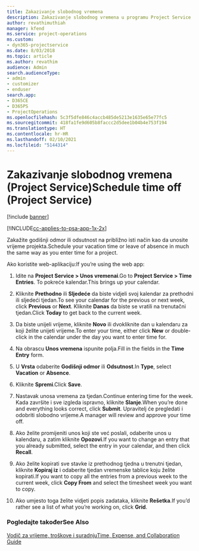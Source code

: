 ```yaml
---
title: Zakazivanje slobodnog vremena
description: Zakazivanje slobodnog vremena u programu Project Service
author: revathimuthiah
manager: kfend
ms.service: project-operations
ms.custom:
- dyn365-projectservice
ms.date: 8/03/2018
ms.topic: article
ms.author: revathim
audience: Admin
search.audienceType:
- admin
- customizer
- enduser
search.app:
- D365CE
- D365PS
- ProjectOperations
ms.openlocfilehash: 5c3f5dfe846c4accb485de5213e1635e65e77fc5
ms.sourcegitcommit: 418fa1fe9d605b8faccc2d5dee1b04b4e753f194
ms.translationtype: HT
ms.contentlocale: hr-HR
ms.lasthandoff: 02/10/2021
ms.locfileid: "5144314"
---
```

# <a name="schedule-time-off-project-service"></a><span data-ttu-id="f7fae-103">Zakazivanje slobodnog vremena (Project Service)</span><span class="sxs-lookup"><span data-stu-id="f7fae-103">Schedule time off (Project Service)</span></span>

[!include [banner](../includes/psa-now-project-operations.md)]

[!INCLUDE[cc-applies-to-psa-app-1x-2x](../includes/cc-applies-to-psa-app-1x-2x.md)]

<span data-ttu-id="f7fae-104">Zakažite godišnji odmor ili odsutnost na približno isti način kao da unosite vrijeme projekta.</span><span class="sxs-lookup"><span data-stu-id="f7fae-104">Schedule your vacation time or leave of absence in much the same way as you enter time for a project.</span></span>  
  
 <span data-ttu-id="f7fae-105">Ako koristite web-aplikaciju:</span><span class="sxs-lookup"><span data-stu-id="f7fae-105">If you’re using the web app:</span></span>  
  
1.  <span data-ttu-id="f7fae-106">Idite na **Project Service > Unos vremenai**.</span><span class="sxs-lookup"><span data-stu-id="f7fae-106">Go to **Project Service > Time Entries**.</span></span> <span data-ttu-id="f7fae-107">To pokreće kalendar.</span><span class="sxs-lookup"><span data-stu-id="f7fae-107">This brings up your calendar.</span></span>  
  
2.  <span data-ttu-id="f7fae-108">Kliknite **Prethodno** ili **Sljedeće** da biste vidjeli svoj kalendar za prethodni ili sljedeći tjedan.</span><span class="sxs-lookup"><span data-stu-id="f7fae-108">To see your calendar for the previous or next week, click **Previous** or **Next**.</span></span> <span data-ttu-id="f7fae-109">Kliknite **Danas** da biste se vratili na trenutačni tjedan.</span><span class="sxs-lookup"><span data-stu-id="f7fae-109">Click **Today** to get back to the current week.</span></span>  
  
3.  <span data-ttu-id="f7fae-110">Da biste unijeli vrijeme, kliknite **Novo** ili dvokliknite dan u kalendaru za koji želite unijeti vrijeme.</span><span class="sxs-lookup"><span data-stu-id="f7fae-110">To enter your time, either click **New** or double-click in the calendar under the day you want to enter time for.</span></span>  
  
4.  <span data-ttu-id="f7fae-111">Na obrascu **Unos vremena** ispunite polja.</span><span class="sxs-lookup"><span data-stu-id="f7fae-111">Fill in the fields in the **Time Entry** form.</span></span>  
  
5.  <span data-ttu-id="f7fae-112">U **Vrsta** odaberite **Godišnji odmor** ili **Odsutnost**.</span><span class="sxs-lookup"><span data-stu-id="f7fae-112">In **Type**, select **Vacation** or **Absence**.</span></span>  
  
6.  <span data-ttu-id="f7fae-113">Kliknite **Spremi**.</span><span class="sxs-lookup"><span data-stu-id="f7fae-113">Click **Save**.</span></span>  
  
7.  <span data-ttu-id="f7fae-114">Nastavak unosa vremena za tjedan.</span><span class="sxs-lookup"><span data-stu-id="f7fae-114">Continue entering time for the week.</span></span> <span data-ttu-id="f7fae-115">Kada završite i sve izgleda ispravno, kliknite **Slanje**.</span><span class="sxs-lookup"><span data-stu-id="f7fae-115">When you’re done and everything looks correct, click **Submit**.</span></span> <span data-ttu-id="f7fae-116">Upravitelj će pregledati i odobriti slobodno vrijeme.</span><span class="sxs-lookup"><span data-stu-id="f7fae-116">A manager will review and approve your time off.</span></span>  
  
8.  <span data-ttu-id="f7fae-117">Ako želite promijeniti unos koji ste već poslali, odaberite unos u kalendaru, a zatim kliknite **Opozovi**.</span><span class="sxs-lookup"><span data-stu-id="f7fae-117">If you want to change an entry that you already submitted, select the entry in your calendar, and then click **Recall**.</span></span>  
  
9. <span data-ttu-id="f7fae-118">Ako želite kopirati sve stavke iz prethodnog tjedna u trenutni tjedan, kliknite **Kopiraj iz** i odaberite tjedan vremenske tablice koju želite kopirati.</span><span class="sxs-lookup"><span data-stu-id="f7fae-118">If you want to copy all the entries from a previous week to the current week, click **Copy From** and select the timesheet week you want to copy.</span></span>  
  
10. <span data-ttu-id="f7fae-119">Ako umjesto toga želite vidjeti popis zadataka, kliknite **Rešetka**.</span><span class="sxs-lookup"><span data-stu-id="f7fae-119">If you’d rather see a list of what you’re working on, click **Grid**.</span></span>  
  
### <a name="see-also"></a><span data-ttu-id="f7fae-120">Pogledajte također</span><span class="sxs-lookup"><span data-stu-id="f7fae-120">See Also</span></span>  
 [<span data-ttu-id="f7fae-121">Vodič za vrijeme, troškove i suradnju</span><span class="sxs-lookup"><span data-stu-id="f7fae-121">Time, Expense, and Collaboration Guide</span></span>](../psa/time-expense-collaboration-guide.md)
